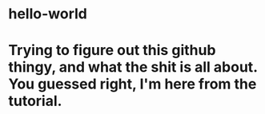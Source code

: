 # hello-world
# Trying to figure out this github thingy, and what the shit is all about. You guessed right, I'm here from the tutorial.
